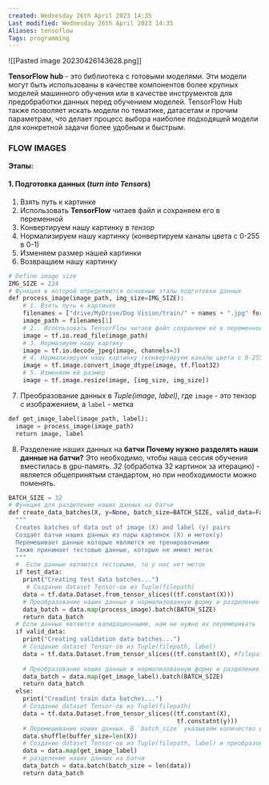 ```yaml
---
created: Wednesday 26th April 2023 14:35
Last modified: Wednesday 26th April 2023 14:35
Aliases: tensoflow
Tags: programming
---
```


![[Pasted image 20230426143628.png]]

**TensorFlow hub** - это библиотека с готовыми моделями. 
Эти модели могут быть использованы в качестве компонентов более крупных моделей машинного обучения или в качестве инструментов для предобработки данных перед обучением моделей. TensorFlow Hub также позволяет искать модели по тематике, датасетам и прочим параметрам, что делает процесс выбора наиболее подходящей модели для конкретной задачи более удобным и быстрым.


### FLOW IMAGES

**Этапы:**
#### 1. Подготовка данных (*turn into Tensors*)
1. Взять путь к картинке 
2. Использовать **TensorFlow** читаев файл и сохраняем его в переменной
3. Конвертируем нашу картинку в *тензор*
4. Нормализируем нашу картинку (конвертируем каналы цвета с 0-255 в 0-1)
5. Изменяем размер нашей картинки 
6. Возвращаем нашу картинку
```python
# Define image size
IMG_SIZE = 224 
# Функция в которой определяются основные этапы подготовки данных
def process_image(image_path, img_size=IMG_SIZE):
	# 1. Взять путь к картинке
	filenames = ["drive/MyDrive/Dog Vision/train/" + names + ".jpg" for names in labels_csv["id"]]
	image_path = filenames[1]
	# 2.. Использовать TensorFlow читаев файл сохраняем её в переменной
	image = tf.io.read_file(image_path)
	# 3. Нормазиуем нашу картику 
	image = tf.io.decode_jpeg(image, channels=3)
	# 4. Нормализируем нашу картинку (конвертируем каналы цвета с 0-255 в 0-1)
	image = tf.image.convert_image_dtype(image, tf.float32)
	# 5. Изменяем её размер
	image = tf.image.resize(image, [img_size, img_size])
```
7. Преобразование данных в *Tuple(image, label)*, где `image` - это тензор с изображением, а `label` - метка
```python
def get_image_label(image_path, label):
  image = process_image(image_path)
  return image, label
```
8. Разделение наших данных на **батчи**
**Почему нужно разделять наши данные на батчи?**
Это необходимо, чтобы наша сессия обучения вместилась в gpu-память. *32* (обработка 32 картинок за итерацию) - является общепринятым стандартом, но при необходимости можно поменять.  
```python
BATCH_SIZE = 32
# Функция для разделение наших данных на батчи
def create_data_batches(X, y=None, batch_size=BATCH_SIZE, valid_data=False, test_data=False):
  """
  Creates batches of data out of image (X) and label (y) pairs
  Создаёт батчи наших данных из пары картинок (X) и меток(y)
  Перемешивает данные которые являются не тренировочными
  Также принимает тестовые данные, которые не имеют меток
  """
  #  Если данные являются тестовыми, то у нас нет меток
  if test_data:
    print("Creating test data batches...")
     # Создание dataset Tensor-ов из Tuple(filepath)
    data = tf.data.Dataset.from_tensor_slices((tf.constant(X)))
    # Преобразование наших данных в нормализованную форму и разделение на батчи
    data_batch = data.map(process_image).batch(BATCH_SIZE)
    return data_batch
  # Если данные являются валидационными, нам не нужно их перемешивать
  if valid_data:
    print("Creating validation data batches...")
    # Создание dataset Tensor-ов из Tuple(filepath, label)
    data = tf.data.Dataset.from_tensor_slices((tf.constant(X), #filepath
										                                               tf.constant(y))) #labels
	# Преобразование наших данных в нормализованную форму и разделение на батчи
    data_batch = data.map(get_image_label).batch(BATCH_SIZE)
    return data_batch
  else:
    print("Creadint train data batches...")
    # Создание dataset Tensor-ов из Tuple(filepath)
    data = tf.data.Dataset.from_tensor_slices((tf.constant(X),
                                               tf.constatnt(y)))
    # Перемешивание наших данных. В `batch_size` указываем количество данных, участвующих в перемешке
    data.shuffle(buffer_size=len(X))  
    # Создание dataset Tensor-ов из Tuple(filepath, label) и преобразование наших данных в TF objecty
    data = data.map(get_image_label)
    # разделение наших данных на батчи
    data_batch = data.batch(batch_size = len(data))
    return data_batch
```

